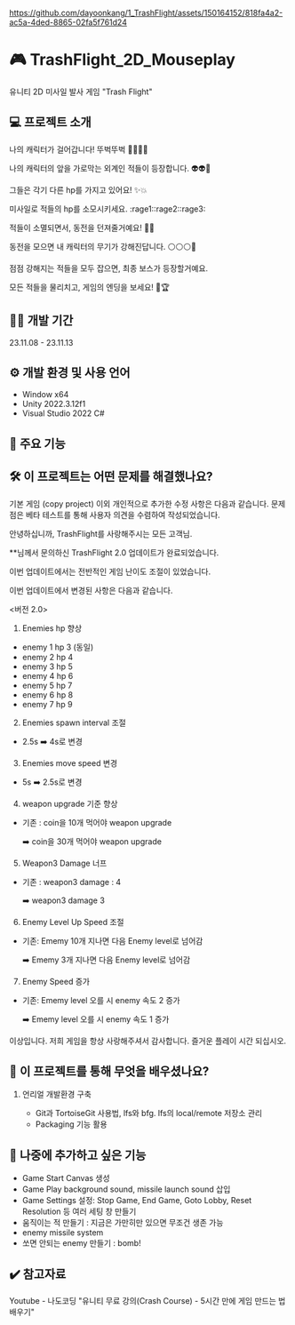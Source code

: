 https://github.com/dayoonkang/1_TrashFlight/assets/150164152/818fa4a2-ac5a-4ded-8865-02fa5f761d24

# 🎮 TrashFlight_2D_Mouseplay
유니티 2D 미사일 발사 게임 "Trash Flight"

## 💻 프로젝트 소개
나의 캐릭터가 걸어갑니다! 뚜벅뚜벅 🚶‍♂️🚶‍♀️

나의 캐릭터의 앞을 가로막는 외계인 적들이 등장합니다. 👽👽💨

그들은 각기 다른 hp를 가지고 있어요! ✨💥

미사일로 적들의 hp를 소모시키세요. :rage1::rage2::rage3:

적들이 소멸되면서, 동전을 던져줄거예요! 👻💎

동전을 모으면 내 캐릭터의 무기가 강해진답니다. ⚪⚪⚪🔫

점점 강해지는 적들을 모두 잡으면, 최종 보스가 등장할거예요.

모든 적들을 물리치고, 게임의 엔딩을 보세요! 🏁🏆


## 🏃‍♀️ 개발 기간
23.11.08 - 23.11.13

## ⚙️ 개발 환경 및 사용 언어
- Window x64
- Unity 2022.3.12f1
- Visual Studio 2022 C#

## 🌟 주요 기능


## 🛠️ 이 프로젝트는 어떤 문제를 해결했나요?
기본 게임 (copy project) 이외 개인적으로 추가한 수정 사항은 다음과 같습니다. 문제점은 베타 테스트를 통해 사용자 의견을 수렴하여 작성되었습니다.


안녕하십니까, TrashFlight를 사랑해주시는 모든 고객님.

**님께서 문의하신 TrashFlight 2.0 업데이트가 완료되었습니다.

이번 업데이트에서는 전반적인 게임 난이도 조절이 있었습니다.

이번 업데이트에서 변경된 사항은 다음과 같습니다.

<버전 2.0>

1. Enemies hp 향상
   
- enemy 1 hp 3 (동일)
- enemy 2 hp 4
- enemy 3 hp 5
- enemy 4 hp 6
- enemy 5 hp 7
- enemy 6 hp 8
- enemy 7 hp 9

2. Enemies spawn interval 조절
- 2.5s ➡️ 4s로 변경

3. Enemies move speed 변경
- 5s ➡️ 2.5s로 변경 

4. weapon upgrade 기준 향상
- 기존 : coin을 10개 먹어야 weapon upgrade
 
     ➡️ coin을 30개 먹어야 weapon upgrade

5. Weapon3 Damage 너프
- 기존 : weapon3 damage : 4

     ➡️ weapon3 damage 3

6. Enemy Level Up Speed 조절
- 기존: Ememy 10개 지나면 다음 Enemy level로 넘어감

    ➡️ Ememy 3개 지나면 다음 Enemy level로 넘어감

7. Enemy Speed 증가
- 기존: Ememy level 오를 시 enemy 속도 2 증가
   
     ➡️ Ememy level 오를 시 enemy 속도 1 증가

이상입니다. 저희 게임을 항상 사랑해주셔서 감사합니다. 즐거운 플레이 시간 되십시오.


## 💪 이 프로젝트를 통해 무엇을 배우셨나요?
1. 언리얼 개발환경 구축

   - Git과 TortoiseGit 사용법, lfs와 bfg.  lfs의 local/remote 저장소 관리
   - Packaging 기능 활용




## 💭 나중에 추가하고 싶은 기능
- Game Start Canvas 생성
- Game Play background sound, missile launch sound 삽입
- Game Settings 설정: Stop Game, End Game, Goto Lobby, Reset Resolution 등 여러 세팅 창 만들기
- 움직이는 적 만들기 : 지금은 가만히만 있으면 무조건 생존 가능
- enemy missile system
- 쏘면 안되는 enemy 만들기 : bomb!

## ✔️ 참고자료
Youtube - 나도코딩 "유니티 무료 강의(Crash Course) - 5시간 만에 게임 만드는 법 배우기"
